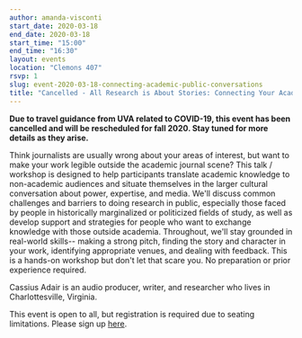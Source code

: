 ```yaml
---
author: amanda-visconti
start_date: 2020-03-18
end_date: 2020-03-18
start_time: "15:00"
end_time: "16:30"
layout: events
location: "Clemons 407"
rsvp: 1
slug: event-2020-03-18-connecting-academic-public-conversations
title: "Cancelled - All Research is About Stories: Connecting Your Academic Work to Public Conversations"
---
```

**Due to travel guidance from UVA related to COVID-19, this event has been cancelled and will be rescheduled for fall 2020. Stay tuned for more details as they arise.**

Think journalists are usually wrong about your areas of interest, but want to make your work legible outside the academic journal scene? This talk / workshop is designed to help participants translate academic knowledge to non-academic audiences and situate themselves in the larger cultural conversation about power, expertise, and media. We'll discuss common challenges and barriers to doing research in public, especially those faced by people in historically marginalized or politicized fields of study, as well as develop support and strategies for people who want to exchange knowledge with those outside academia. Throughout, we'll stay grounded in real-world skills-- making a strong pitch, finding the story and character in your work, identifying appropriate venues, and dealing with feedback. This is a hands-on workshop but don't let that scare you. No preparation or prior experience required.

Cassius Adair is an audio producer, writer, and researcher who lives in Charlottesville, Virginia.

This event is open to all, but registration is required due to seating limitations. Please sign up [here](https://cal.lib.virginia.edu/event/6458055).
